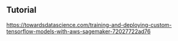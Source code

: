 ## Tutorial

https://towardsdatascience.com/training-and-deploying-custom-tensorflow-models-with-aws-sagemaker-72027722ad76
